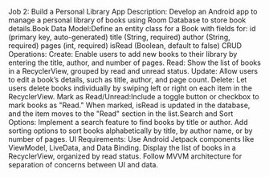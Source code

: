 Job 2: Build a Personal Library App
Description: Develop an Android app to manage a personal library of books using Room Database to store book details.Book Data Model:Define an entity class for a Book with fields for:
id (primary key, auto-generated)
title (String, required)
author (String, required)
pages (int, required)
isRead (Boolean, default to false)
CRUD Operations:
Create: Enable users to add new books to their library by entering the title, author, and number of pages.
Read: Show the list of books in a RecyclerView, grouped by read and unread status.
Update: Allow users to edit a book’s details, such as title, author, and page count.
Delete: Let users delete books individually by swiping left or right on each item in the RecyclerView.
Mark as Read/Unread:Include a toggle button or checkbox to mark books as "Read." When marked, isRead is updated in the database, and the item moves to the "Read" section in the list.Search and Sort Options:
Implement a search feature to find books by title or author.
Add sorting options to sort books alphabetically by title, by author name, or by number of pages.
UI Requirements:
Use Android Jetpack components like ViewModel, LiveData, and Data Binding.
Display the list of books in a RecyclerView, organized by read status.
Follow MVVM architecture for separation of concerns between UI and data.
